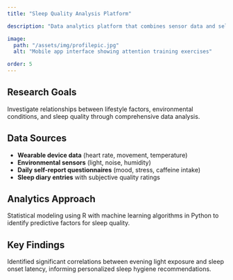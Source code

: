 ```yaml
---
title: "Sleep Quality Analysis Platform"

description: "Data analytics platform that combines sensor data and self-reports to analyze sleep quality patterns."

image:
  path: "/assets/img/profilepic.jpg"
  alt: "Mobile app interface showing attention training exercises"

order: 5
---
```


## Research Goals

Investigate relationships between lifestyle factors, environmental conditions, and sleep quality through comprehensive data analysis.

## Data Sources

- **Wearable device data** (heart rate, movement, temperature)
- **Environmental sensors** (light, noise, humidity)
- **Daily self-report questionnaires** (mood, stress, caffeine intake)
- **Sleep diary entries** with subjective quality ratings

## Analytics Approach

Statistical modeling using R with machine learning algorithms in Python to identify predictive factors for sleep quality.

## Key Findings

Identified significant correlations between evening light exposure and sleep onset latency, informing personalized sleep hygiene recommendations.
